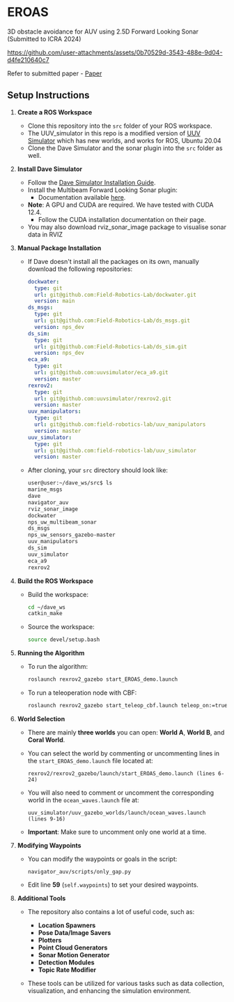 # EROAS
3D obstacle avoidance for AUV using 2.5D Forward Looking Sonar (Submitted to ICRA 2024) 




https://github.com/user-attachments/assets/0b70529d-3543-488e-9d04-d4fe210640c7






Refer to submitted paper - [Paper](https://arxiv.org/abs/2411.05516)

## Setup Instructions

1. **Create a ROS Workspace**
   - Clone this repository into the `src` folder of your ROS workspace.
   - The UUV_simulator in this repo is a modified version of [UUV Simulator](https://github.com/uuvsimulator/uuv_simulator) which has new worlds, and works for ROS, Ubuntu 20.04
   - Clone the Dave Simulator and the sonar plugin into the `src` folder as well.

2. **Install Dave Simulator**
   - Follow the [Dave Simulator Installation Guide](https://field-robotics-lab.github.io/dave.doc/).
   - Install the Multibeam Forward Looking Sonar plugin:
     - Documentation available [here](https://field-robotics-lab.github.io/dave.doc/contents/dave_sensors/Multibeam-Forward-Looking-Sonar/).
   - **Note**: A GPU and CUDA are required. We have tested with CUDA 12.4.
     - Follow the CUDA installation documentation on their page.
   - You may also download rviz_sonar_image package to visualise sonar data in RVIZ

3. **Manual Package Installation**
   - If Dave doesn't install all the packages on its own, manually download the following repositories:

     ```yaml
     dockwater:
       type: git
       url: git@github.com:Field-Robotics-Lab/dockwater.git
       version: main
     ds_msgs:
       type: git
       url: git@github.com:Field-Robotics-Lab/ds_msgs.git
       version: nps_dev
     ds_sim:
       type: git
       url: git@github.com:Field-Robotics-Lab/ds_sim.git
       version: nps_dev
     eca_a9:
       type: git
       url: git@github.com:uuvsimulator/eca_a9.git
       version: master
     rexrov2:
       type: git
       url: git@github.com:uuvsimulator/rexrov2.git
       version: master
     uuv_manipulators:
       type: git
       url: git@github.com:field-robotics-lab/uuv_manipulators
       version: master
     uuv_simulator:
       type: git
       url: git@github.com:field-robotics-lab/uuv_simulator
       version: master
     ```

   - After cloning, your `src` directory should look like:

     ```bash
     user@user:~/dave_ws/src$ ls
     marine_msgs
     dave
     navigator_auv
     rviz_sonar_image
     dockwater
     nps_uw_multibeam_sonar
     ds_msgs
     nps_uw_sensors_gazebo-master
     uuv_manipulators
     ds_sim
     uuv_simulator
     eca_a9
     rexrov2
     ```

4. **Build the ROS Workspace**
   - Build the workspace:

     ```bash
     cd ~/dave_ws
     catkin_make
     ```

   - Source the workspace:

     ```bash
     source devel/setup.bash
     ```

5. **Running the Algorithm**
   - To run the algorithm:

     ```bash
     roslaunch rexrov2_gazebo start_EROAS_demo.launch
     ```

   - To run a teleoperation node with CBF:

     ```bash
     roslaunch rexrov2_gazebo start_teleop_cbf.launch teleop_on:=true
     ```

6. **World Selection**
   - There are mainly **three worlds** you can open: **World A**, **World B**, and **Coral World**.
   - You can select the world by commenting or uncommenting lines in the `start_EROAS_demo.launch` file located at:

     ```
     rexrov2/rexrov2_gazebo/launch/start_EROAS_demo.launch (lines 6-24)
     ```

   - You will also need to comment or uncomment the corresponding world in the `ocean_waves.launch` file at:

     ```
     uuv_simulator/uuv_gazebo_worlds/launch/ocean_waves.launch (lines 9-16)
     ```

   - **Important**: Make sure to uncomment only one world at a time.

7. **Modifying Waypoints**
   - You can modify the waypoints or goals in the script:

     ```
     navigator_auv/scripts/only_gap.py
     ```

   - Edit line **59** (`self.waypoints`) to set your desired waypoints.
  
8. **Additional Tools**
   - The repository also contains a lot of useful code, such as:
     - **Location Spawners**
     - **Pose Data/Image Savers**
     - **Plotters**
     - **Point Cloud Generators**
     - **Sonar Motion Generator**
     - **Detection Modules**
     - **Topic Rate Modifier**

   - These tools can be utilized for various tasks such as data collection, visualization, and enhancing the simulation environment.



